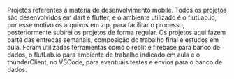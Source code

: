 Projetos referentes à matéria de desenvolvimento mobile.
Todos os projetos são desenvolvidos em dart e flutter, e o ambiente utilizado é o flutLab.io, por esse motivo os arquivos em zip, para facilitar o processo, posteriormente subirei os projetos de forma regular.
Os projetos aqui fazem parte das entregas semanais, composição do trabalho final e estudos em aula.
Foram utilizadas ferramentas como o replit e firebase para banco de dados, o flutLab.io para ambiente de trabalho indicado em aula e o thunderClient, no VSCode, para eventuais testes e envios para o banco de dados.
